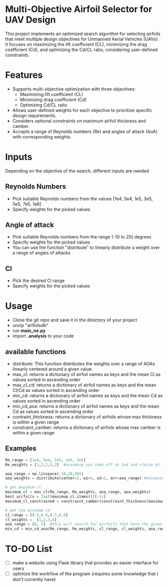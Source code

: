 # Multi-Objective Airfoil Selector for UAV Design
This project implements an optimized search algorithm for selecting airfoils that meet multiple design objectives for Unmanned Aerial Vehicles (UAVs). It focuses on maximizing the lift coefficient (CL), minimizing the drag coefficient (Cd), and optimizing the Cd/CL ratio, considering user-defined constraints.

# Features
- Supports multi-objective optimization with three objectives:
    - Maximizing lift coefficient (CL)
    - Minimizing drag coefficient (Cd)
    - Optimizing Cd/CL ratio
- Allows user-defined weights for each objective to prioritize specific design requirements.
- Considers optional constraints on maximum airfoil thickness and camber.
- Accepts a range of Reynolds numbers (Re) and angles of attack (AoA) with corresponding weights.

# Inputs
Depending on the objective of the search, different inputs are needed 
## Reynolds Numbers
- Pick suitable Reynolds numbers from the values [1e4, 5e4, 1e5, 3e5, 5e5, 7e5, 1e6]
- Specify weights for the picked values
## Angle of attack
- Pick suitable Reynolds numbers from the range (-10 to 20) degrees
- Specify weights for the picked values
- You can use the function "distribute" to linearly distribute a weight over a range of angles of attacks
## Cl
- Pick the desired Cl range
- Specify weights for the picked values

# Usage
- Clone the git repo and save it in the directory of your project
- unzip "arifoilsdb"
- run **main_ne.py**
- import **.analysis** to your code

## available functions
- distribute: This function distributes the weights over a range of AOAs linearly centered around a given value.
- max_cl: returns a dictionary of airfoil names as keys and the mean Cl as values sorted in ascending order
- max_cl_cd: returns a dictionary of airfoil names as keys and the mean Cl/Cd as values sorted in ascending order
- min_cd: returns a dictionary of airfoil names as keys and the mean Cd as values sorted in ascending order
- min_cd_aoa: returns a dictionary of airfoil names as keys and the mean Cd as values sorted in ascending order
- contraint_thickness: returns a dictionary of airfoils whose max thickness is within a given range
- constraint_camber: returns a dictionary of airfoils whose max camber is within a given range
## Examples
```python
Re_range = [1e4, 5e4, 1e5, 3e5, 5e5]
Re_weights = [3,2,2,5,2]  #assuming you take off at 1e4 and cruise at 3e5

aoa_range = np.linspace(-10,20,301)
aoa_weights = distribute(center=2, w1=5, w2=1, arr=aoa_range) #assuming you cruise at aoa = 2 degrees

# get maximum cl
maximum_cl = max_cl(Re_range, Re_weights, aoa_range, aoa_weights)
best_airfoils = list(maximum_cl.items())[-5:]
maximum_cl_constrained = constraint_camber(constraint_thickness(maximum_cl, theck=0.2), camb=0.02)  #max camber = 2% of the chord, #max thickness = 20% of the chord

# get the minimum cd
cl_range = [0.5,0.6,0.7,0.8]
cl_weights =  [1,2,3,4]
aoa_range = [0, 5]  #this will search for airfoils that have the given cl values only at the given aoa_range
min_cd = min_cd_aoa(Re_range, Re_weights, cl_range, cl_weights, aoa_range)
```

# TO-DO List
- [ ] make a website using Flask library that provides an easier interface for users
- [ ] optimize the workflow of the program (requires some knowledge that I don't currently have)
